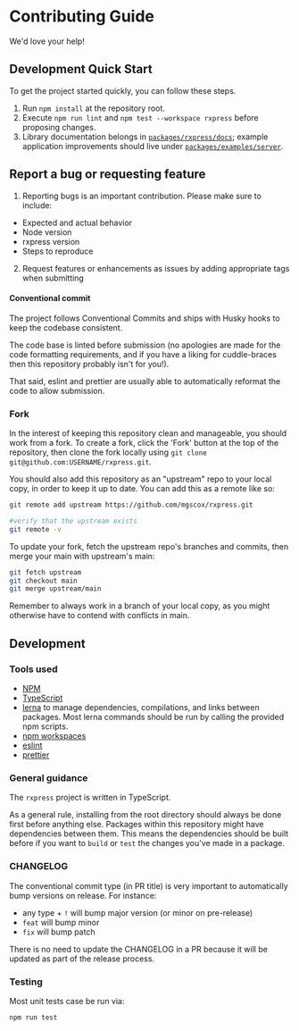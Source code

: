 # Contributing Guide

We'd love your help!

## Development Quick Start

To get the project started quickly, you can follow these steps.

1. Run `npm install` at the repository root.
2. Execute `npm run lint` and `npm test --workspace rxpress` before proposing changes.
3. Library documentation belongs in [`packages/rxpress/docs`](./packages/rxpress/docs); example application improvements should live under [`packages/examples/server`](./packages/examples/server).

## Report a bug or requesting feature

1. Reporting bugs is an important contribution. Please make sure to include:

- Expected and actual behavior
- Node version
- rxpress version
- Steps to reproduce

2. Request features or enhancements as issues by adding appropriate tags when submitting

#### Conventional commit

The project follows Conventional Commits and ships with Husky hooks to keep the codebase consistent.

The code base is linted before submission (no apologies are made for the code formatting requirements,
and if you have a liking for cuddle-braces then this repository probably isn't for you!).

That said, eslint and prettier are usually able to automatically reformat the code to allow submission.

### Fork

In the interest of keeping this repository clean and manageable, you should work from a fork. To create a fork, click the 'Fork' button at the top of the repository, then clone the fork locally using `git clone git@github.com:USERNAME/rxpress.git`.

You should also add this repository as an "upstream" repo to your local copy, in order to keep it up to date. You can add this as a remote like so:

```bash
git remote add upstream https://github.com/mgscox/rxpress.git

#verify that the upstream exists
git remote -v
```

To update your fork, fetch the upstream repo's branches and commits, then merge your main with upstream's main:

```bash
git fetch upstream
git checkout main
git merge upstream/main
```

Remember to always work in a branch of your local copy, as you might otherwise have to contend with conflicts in main.

## Development

### Tools used

- [NPM](https://npmjs.com)
- [TypeScript](https://www.typescriptlang.org/)
- [lerna](https://github.com/lerna/lerna) to manage dependencies, compilations, and links between packages. Most lerna commands should be run by calling the provided npm scripts.
- [npm workspaces](https://docs.npmjs.com/cli/v10/using-npm/workspaces)
- [eslint](https://eslint.org/)
- [prettier](https://prettier.io)

### General guidance

The `rxpress` project is written in TypeScript.

As a general rule, installing from the root directory should always be done first before anything else.
Packages within this repository might have dependencies between them. This means the dependencies should
be built before if you want to `build` or `test` the changes you've made in a package.

### CHANGELOG

The conventional commit type (in PR title) is very important to automatically bump versions on release. For instance:

- any type + `!` will bump major version (or minor on pre-release)
- `feat` will bump minor
- `fix` will bump patch

There is no need to update the CHANGELOG in a PR because it will be updated as part of the release process.

### Testing

Most unit tests case be run via:

```sh
npm run test
```
